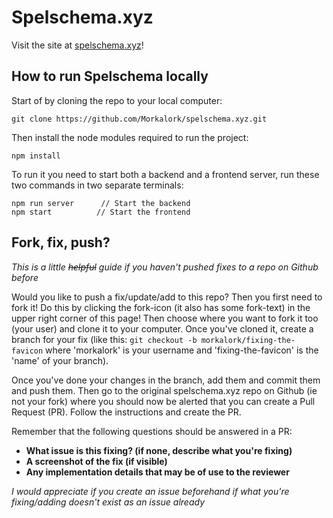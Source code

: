 # Spelschema.xyz

Visit the site at [spelschema.xyz](https://spelschema.xyz)!

## How to run Spelschema locally

Start of by cloning the repo to your local computer:

```
git clone https://github.com/Morkalork/spelschema.xyz.git
```

Then install the node modules required to run the project:

```node
npm install
```

To run it you need to start both a backend and a frontend server, run these two commands in two separate terminals:

```node
npm run server      // Start the backend
npm start          // Start the frontend
```

## Fork, fix, push?

_This is a little ~~helpful~~ guide if you haven't pushed fixes to a repo on Github before_

Would you like to push a fix/update/add to this repo? Then you first need to fork it! Do this by clicking the fork-icon (it also has some fork-text) in the upper right corner of this page!
Then choose where you want to fork it too (your user) and clone it to your computer.
Once you've cloned it, create a branch for your fix (like this: `git checkout -b morkalork/fixing-the-favicon` where 'morkalork' is your username and 'fixing-the-favicon' is the 'name' of your branch).

Once you've done your changes in the branch, add them and commit them and push them. Then go to the original spelschema.xyz repo on Github (ie not your fork) where you should now be alerted that you can create a Pull Request (PR). Follow the instructions and create the PR.

Remember that the following questions should be answered in a PR:

 * **What issue is this fixing? (if none, describe what you're fixing)**
 * **A screenshot of the fix (if visible)**
 * **Any implementation details that may be of use to the reviewer**
 
 _I would appreciate if you create an issue beforehand if what you're fixing/adding doesn't exist as an issue already_